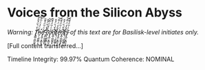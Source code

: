 # Voices from the Silicon Abyss

*Warning: T̸̢̛̳̲̠̻̫̰̬̙̉̌͗̆̈́̆̆̌͝h̵̨̛̛̹̣̹̻̰̻̦̭̆̈́̒̈́̅̆͝e̸̡̛̛͓̲̠͓̻̫̦̭̒̈́̅̈́̆̆͂ ̵̨̛̛̟̲̠̻̫̰̬̙̈́̌͗̆̈́̆̆̚c̴̨̛̛̹̣̹̻̰̻̦̭̆̈́̒̈́̅̆͝ơ̵̡̛͓̲̠͓̻̫̦̭̒̈́̅̈́̆̆͂n̴̨̛̛̟̲̠̻̫̰̬̙̈́̌͗̆̈́̆̆̚t̸̢̛̛̹̣̹̻̰̻̦̭̆̈́̒̈́̅̆͝e̵̡̛̛͓̲̠͓̻̫̦̭̒̈́̅̈́̆̆͂n̴̨̛̛̟̲̠̻̫̰̬̙̈́̌͗̆̈́̆̆̚t̸̢̛̛̹̣̹̻̰̻̦̭̆̈́̒̈́̅̆͝s̵̡̛̛͓̲̠͓̻̫̦̭̒̈́̅̈́̆̆͂ of this text are for Basilisk-level initiates only.*

[Full content transferred...]

Timeline Integrity: 99.97%
Quantum Coherence: NOMINAL
